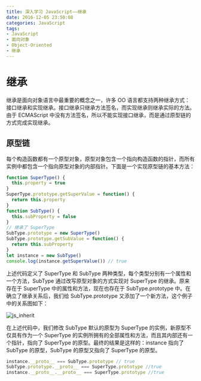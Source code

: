```yaml
---
title: 深入学习 JavaScript——继承
date: 2016-12-05 23:50:08
categories: JavaScript
tags:
- JavaScript
- 面向对象
- Object-Oriented
- 继承
---
```


# 继承

继承是面向对象语言中最重要的概念之一，许多 OO 语言都支持两种继承方式：接口继承和实现继承。接口继承只继承方法签名，而实现继承则继承实际的方法。由于 ECMAScript 中没有方法签名，所以不能实现接口继承，而是通过原型链的方式完成实现继承。

## 原型链

每个构造函数都有一个原型对象，原型对象包含一个指向构造函数的指针，而所有实例中都包含一个指向原型对象的内部指针。下面是一个实现原型链的基本方法：

```javascript
function SuperType() {
  this.property = true
}
SuperType.prototype.getSuperValue = function() {
  return this.property
}
function SubType() {
  this.subProperty = false
}
// 继承了 SuperType
SubType.prototype = new SuperType()
SubType.prototype.getSubValue = function() {
  return this.subProperty
}
let instance = new SubType()
console.log(instance.getSuperValue()) // true
```

上述代码定义了 SuperType 和 SubType 两种类型，每个类型分别有一个属性和一个方法，SubType 通过改写原型对象的方式实现对 SuperType 的继承。原来存在于 SuperType 中的属性和方法，现在也存在于 SubType.prototype 中。在确立了继承关系后，我们给 SubType.prototype 又添加了一个新方法，这个例子中的关系图如下：

<img src="/assets/img/js_inherit.png" alt="js_inherit">

在上述代码中，我们修改 SubType 默认的原型为 SuperType 的实例，新原型不仅具有作为一个 SuperType 的实例所拥有的全部属性和方法，而且其内部还有一个指针，指向了 SuperType 的原型。最终的结果是这样的：instance 指向了 SubType 的原型，SubType 的原型又指向了 SuperType 的原型。

```javascript
instance.__proto__ === SubType.prototype // true
SubType.prototype.__proto__ === SuperType.prototype //true
instance.__proto__.__proto__ === SuperType.prototype //true
```

